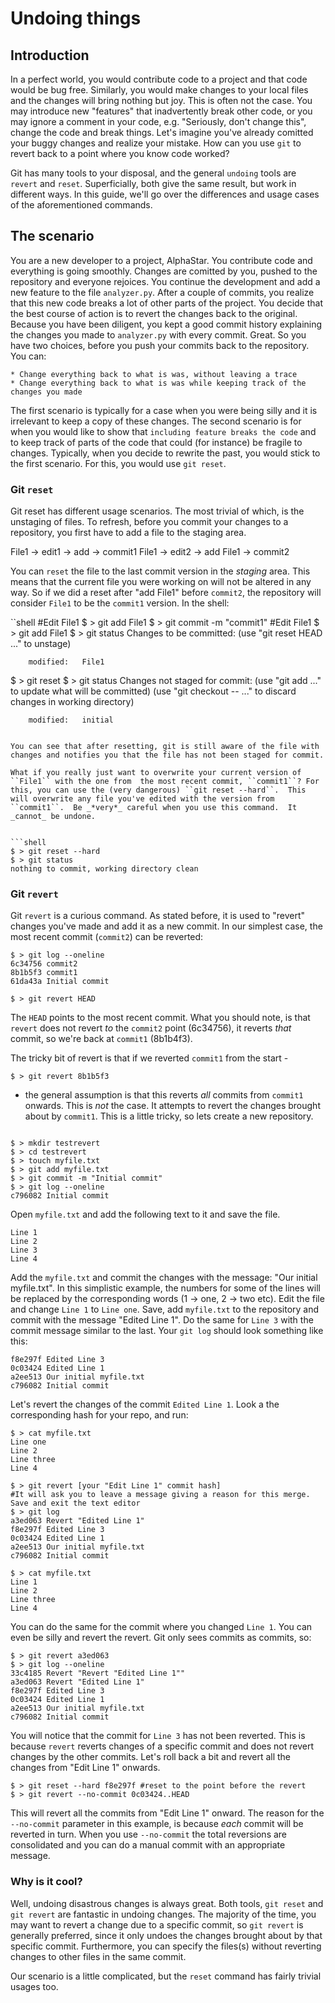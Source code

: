 # Undoing things


## Introduction

In a perfect world, you would contribute code to a project and that code would be bug free. Similarly, you would make changes to your local files and the changes will bring nothing but joy.  This is often not the case. You may introduce new "features" that inadvertently break other code, or you may ignore a comment in your code, e.g. "Seriously, don't change this", change the code and break things. Let's imagine you've already comitted your buggy changes and realize your mistake.  How can you use ``git`` to revert back to a point where you know code worked?

Git has many tools to your disposal, and the general ``undoing`` tools are ``revert`` and ``reset``.  Superficially, both give the same result, but work in different ways.  In this guide, we'll go over the differences and usage cases of the aforementioned commands.


## The scenario

You are a new developer to a project, AlphaStar. You contribute code and everything is going smoothly.  Changes are comitted by you, pushed to the repository and everyone rejoices.  You continue the development and add a new feature to the file ``analyzer.py``.  After a couple of commits, you realize that this new code breaks a lot of other parts of the project. You decide that the best course of action is to revert the changes back to the original. Because you have been diligent, you kept a good commit history explaining the changes you made to ``analyzer.py`` with every commit. Great.  So you have two choices, before you push your commits back to the repository.  You can:

	* Change everything back to what is was, without leaving a trace
	* Change everything back to what is was while keeping track of the changes you made

The first scenario is typically for a case when you were being silly and it is irrelevant to keep a copy of these changes.  The second scenario is for when you would like to show that ``including feature breaks the code`` and to keep track of parts of the code that could (for instance) be fragile to changes. Typically, when you decide to rewrite the past, you would stick to the first scenario.  For this, you would use ``git reset``.  

### Git ``reset``

Git reset has different usage scenarios.  The most trivial of which, is the unstaging of files. To refresh, before you commit your changes to a repository, you first have to add a file to the staging area.

File1 -> edit1 -> add -> commit1
File1 -> edit2 -> add File1 -> commit2


You can ``reset`` the file to the last commit version in the _staging_ area.  This means that the current file you were working on will not be altered in any way.  So if we did a reset after "add File1" before ``commit2``, the repository will consider ``File1`` to be the ``commit1`` version. In the shell:

``shell
#Edit File1
$ > git add File1
$ > git commit -m "commit1"
#Edit File1
$ > git add File1
$ > git status
Changes to be committed:
  (use "git reset HEAD <file>..." to unstage)

        modified:   File1

$ > git reset 
$ > git status
Changes not staged for commit:
  (use "git add <file>..." to update what will be committed)
  (use "git checkout -- <file>..." to discard changes in working directory)

        modified:   initial
```

You can see that after resetting, git is still aware of the file with changes and notifies you that the file has not been staged for commit.  

What if you really just want to overwrite your current version of ``File1`` with the one from  the most recent commit, ``commit1``? For this, you can use the (very dangerous) ``git reset --hard``.  This will overwrite any file you've edited with the version from ``commit1``.  Be _*very*_ careful when you use this command.  It _cannot_ be undone.


```shell
$ > git reset --hard
$ > git status
nothing to commit, working directory clean
```

### Git ``revert``

Git ``revert`` is a curious command.  As stated before, it is used to "revert" changes you've made and add it as a new commit. In our simplest case, the most recent commit (``commit2``) can be reverted:

```shell
$ > git log --oneline
6c34756 commit2
8b1b5f3 commit1
61da43a Initial commit

$ > git revert HEAD
```

The ``HEAD`` points to the most recent commit. What you should note, is that ``revert`` does not revert _*to*_ the ``commit2`` point (6c34756), it reverts _*that*_ commit, so we're back at ``commit1`` (8b1b4f3). 

The tricky bit of revert is that if we reverted ``commit1`` from the start - 

```shell
$ > git revert 8b1b5f3
```

- the general assumption is that this reverts _all_ commits from ``commit1`` onwards.  This is _not_ the case.  It attempts to revert the changes brought about by ``commit1``.  This is a little tricky, so lets create a new repository. 

```shell

$ > mkdir testrevert
$ > cd testrevert
$ > touch myfile.txt
$ > git add myfile.txt
$ > git commit -m "Initial commit"
$ > git log --oneline
c796082 Initial commit
```

Open ``myfile.txt`` and add the following text to it and save the file.

```
Line 1
Line 2
Line 3
Line 4
```

Add the ``myfile.txt`` and commit the changes with the message: "Our initial myfile.txt". In this simplistic example, the numbers for some of the lines will be replaced by the corresponding words (1 -> one, 2 -> two etc).  Edit the file and change ``Line 1`` to ``Line one``.  Save, add ``myfile.txt`` to the repository and commit with the message "Edited Line 1".  Do the same for ``Line 3`` with the commit message similar to the last. Your ``git log`` should look something like this:

```shell
f8e297f Edited Line 3
0c03424 Edited Line 1
a2ee513 Our initial myfile.txt
c796082 Initial commit
```

Let's revert the changes of the commit ``Edited Line 1``.  Look a the corresponding hash for your repo, and run:

```shell
$ > cat myfile.txt
Line one
Line 2
Line three
Line 4

$ > git revert [your "Edit Line 1" commit hash]
#It will ask you to leave a message giving a reason for this merge.  Save and exit the text editor
$ > git log
a3ed063 Revert "Edited Line 1"
f8e297f Edited Line 3
0c03424 Edited Line 1
a2ee513 Our initial myfile.txt
c796082 Initial commit

$ > cat myfile.txt
Line 1
Line 2
Line three
Line 4
```

You can do the same for the commit where you changed ``Line 1``.  You can even be silly and revert the revert. Git only sees commits as commits, so:

```shell
$ > git revert a3ed063
$ > git log --oneline
33c4185 Revert "Revert "Edited Line 1""
a3ed063 Revert "Edited Line 1"
f8e297f Edited Line 3
0c03424 Edited Line 1
a2ee513 Our initial myfile.txt
c796082 Initial commit
```

You will notice that the commit for ``Line 3`` has not been reverted.  This is because ``revert`` reverts changes of a specific commit and does not revert changes by the other commits.  Let's roll back a bit and revert all the changes from "Edit Line 1" onwards.

```shell 
$ > git reset --hard f8e297f #reset to the point before the revert
$ > git revert --no-commit 0c03424..HEAD
```
This will revert all the commits from "Edit Line 1" onward.  The reason for the ``--no-commit`` parameter in this example, is because _each_ commit will be reverted in turn.  When you use ``--no-commit`` the total reversions are consolidated and you can do a manual commit with an appropriate message. 

### Why is it cool?

Well, undoing disastrous changes is always great.  Both tools, ``git reset`` and ``git revert`` are fantastic in undoing changes.  The majority of the time, you may want to revert a change due to a specific commit, so ``git revert`` is generally preferred, since it only undoes the changes brought about by that specific commit. Furthermore, you can specify the files(s) without reverting changes to other files in the same commit.







Our scenario is a little complicated, but the ``reset`` command has fairly trivial usages too. 



